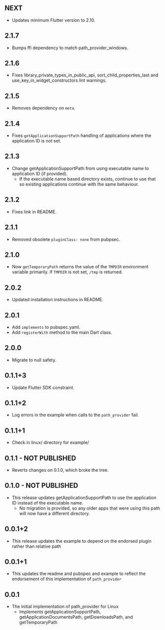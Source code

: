 ## NEXT

* Updates minimum Flutter version to 2.10.

## 2.1.7

* Bumps ffi dependency to match path_provider_windows.

## 2.1.6

* Fixes library_private_types_in_public_api, sort_child_properties_last and use_key_in_widget_constructors
  lint warnings.

## 2.1.5

* Removes dependency on `meta`.

## 2.1.4

* Fixes `getApplicationSupportPath` handling of applications where the
  application ID is not set.

## 2.1.3

* Change getApplicationSupportPath from using executable name to application ID (if provided).
  * If the executable name based directory exists, continue to use that so existing applications continue with the same behaviour.

## 2.1.2

* Fixes link in README.

## 2.1.1

* Removed obsolete `pluginClass: none` from pubpsec.

## 2.1.0

* Now `getTemporaryPath` returns the value of the `TMPDIR` environment variable primarily. If `TMPDIR` is not set, `/tmp` is returned.

## 2.0.2

* Updated installation instructions in README.

## 2.0.1

* Add `implements` to pubspec.yaml.
* Add `registerWith` method to the main Dart class.

## 2.0.0

* Migrate to null safety.

## 0.1.1+3

* Update Flutter SDK constraint.

## 0.1.1+2

* Log errors in the example when calls to the `path_provider` fail.

## 0.1.1+1

* Check in linux/ directory for example/

## 0.1.1 - NOT PUBLISHED

* Reverts changes on 0.1.0, which broke the tree.

## 0.1.0 - NOT PUBLISHED

* This release updates getApplicationSupportPath to use the application ID instead of the executable name.
  * No migration is provided, so any older apps that were using this path will now have a different directory.

## 0.0.1+2

* This release updates the example to depend on the endorsed plugin rather than relative path

## 0.0.1+1

* This updates the readme and pubspec and example to reflect the endorsement of this implementation of `path_provider`

## 0.0.1

* The initial implementation of path\_provider for Linux
  * Implements getApplicationSupportPath, getApplicationDocumentsPath, getDownloadsPath, and getTemporaryPath
